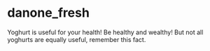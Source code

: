 # danone_fresh
Yoghurt is useful for your health! Be healthy and wealthy!
But not all yoghurts are equally useful, remember this fact.

